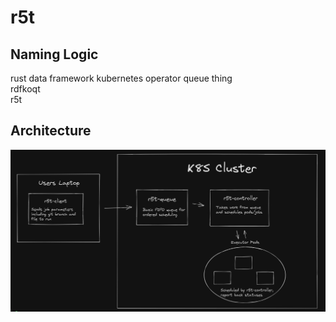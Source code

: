 # r5t

## Naming Logic
rust data framework kubernetes operator queue thing  
rdfkoqt  
r5t

## Architecture

![r5tarchitecture-diagram](docs/content/r5tarchitecture-diagram.png)

